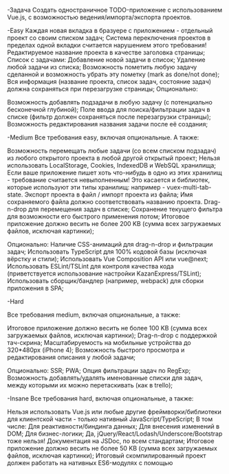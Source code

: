 -Задача
Создать одностраничное TODO-приложение с использованием Vue.js,
с возможностью ведения/импорта/экспорта проектов.

-Easy
Каждая новая вкладка в бразуере с приложением - отдельный проект со своим списком задач;
Система переключения проектов в пределах одной вкладки считается нарушением этого требования!
Редактируемое название проекта в качестве заголовка страницы;
Список с задачами:
Добавление новой задачи в список;
Удаление любой задачи из списка;
Возможность пометить любую задачу сделанной и возможность убрать эту пометку (mark as done/not done);
Вся информация (название проекта, список задач, состояние задач) должна сохраняться при перезагрузке страницы;
Опционально:

Возможность добавлять подзадачи в любую задачу (с потенциально бесконечной глубиной);
Поле ввода для поиска/фильтрации задач в списке (фильтр должен сохраняться после перезагрузки страницы);
Возможность редактирования названия задачи после её создания;

-Medium
Все требования easy, включая опциональные. А также:

Возможность перемещать любые задачи (со всем списком подзадач) из любого открытого проекта в любой другой открытый проект;
Нельзя использовать LocalStorage, Cookies, IndexedDB и WebSQL хранилища;
Если ваше приложение пишет хоть что-нибудь в одно из этих хранилищ - требование считается невыполненным!
Это касается и библиотек, которые используют эти типы хранилищ: например - vuex-multi-tab-state.
Экспорт проекта в файл / импорт проекта из файла;
Имя сохраняемого файла должно соответствовать названию проекта.
Drag-n-drop для перемещения задач в списке;
Сохранение текущего фильтра для возможности его быстрого применения потом;
Итоговое приложение должно весить не более 200 KB (сумма всех загружаемых файлов, исключая картинки);

Опционально:
Наличие CSS-анимаций для drag-n-drop и фильтрации задач;
Использовать TypeScript для 100% кодовой базы (исключая вёрстку и стили);
Использовать Vue Composition API или vue@next;
Использовать ESLint/TSLint для контроля качества кода (приветствуется использование настройки KazanExpress/TSLint);
Использовать сборщик/бандлер (например, webpack) для сборки приложения в SPA;

-Hard

Все требования medium, включая опциональные, а также:

Итоговое приложение должно весить не более 100 KB (сумма всех загружаемых файлов, исключая картинки);
Drag-n-drop с поддержкой тач-скрина;
Масштабируемость на мобильные устройства до 320*480px (iPhone 4);
Возможность быстрого просмотра и редактирования описания у любой задачи;

Опционально:
SSR;
PWA;
Опция фильтрации задач по RegExp;
Возможность добавлять/удалять именованные списки для задач, между которыми их можно перетаскивать (как в trello);

-Insane
Все требования hard, включая опциональные, а также:

Нельзя использовать Vue.js или любые другие фреймворки/библиотеки для клиентской части - только нативный JavaScript/TypeScript;
В том числе:
Для реактивности/биндинга данных;
Для внесения изменений в DOM;
Для бизнес-логики;
Да, jQuery/React/Lodash/Underscore/Bootstrap тоже нельзя!
Документация на JSDoc, по всем стандартам;
Итоговое приложение должно весить не более 50 KB (сумма всех загружаемых файлов, исключая картинки);
Итоговый скомпилированный проект должен работать на нативных ES6-модулях с помощью <script type="module">;
Наличие Source-Maps для итогового приложения и инструкции по их включению;
Полный набор горячих клавиш для каждого действия в приложении - создание/удаление/редактирование тасок/проектов, экспорт/импорт и прочее;
(Обязательна инструкция со списком всех горячих клавиш.)
Оценка качества кода "A" на Code Climate;

Опционально:
Использовать Conventional Commitlint;
Использовать CustomElements/WebComponents и Shadow DOM;
100% test coverage с использованием Jest/Mocha и Coveralls/Code Climate;
Использовать travis.ci, now.sh, GitHub Pages или GitHub Actions для CI/CD;
Использовать Service-Worker для уведомления пользователя о новых версиях;
Взаимоисключающие пункты:
SSR без использования сторонних библиотек;
Отсутствие SSR и отсутствие бандлера (webpack, rollup, etc.), node_modules и прочего - т.е. нельзя использовать никакие библиотеки (кроме TypeScript) для обработки кода;

Подробнее и доп.ссылки: https://github.com/KazanExpress/frontend-test-task


Map

Задача
Реализовать приложение, в котором отображается карта с нанесенными на нее маркерами объектов из представленного ниже списка. По нажатию на объект из списка он становится выбранным (появляется какой-то отличительный признак, например, подсветка его строки), вместе с этим карта изменяет масштаб до 10 уровня и центрируется на этом маркере.
Данные объектов доступны прямо в репозитории по ссылке.

Требования
TypeScript / JavaScript
Использование Leaflet

Дополнительно (будет преимуществом)
Использование современного фреймворка: Angular / React / Vue
Реализация строки поиска (фильтрация списка с помощью поисковой фразы)

Подробнее и доп.ссылки: https://github.com/waliot/test-tasks/blob/master/tasks/frontend-1.md

Hiring API
https://docs.google.com/document/d/1A67hVEF5fb6Uk1Y341PeyV9Yr1UUWLtANITxSzWVHHY/edit#heading=h.dn2s0spi21rh
